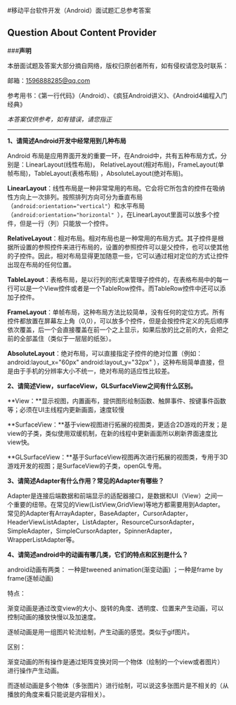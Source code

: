 #移动平台软件开发（Android）面试题汇总参考答案

## Question About Content Provider

###**声明**

本册面试题及答案大部分摘自网络，版权归原创者所有，如有侵权请您及时联系：

邮箱：1596888285@qq.com

参考用书：《第一行代码》（Android）、《疯狂Android讲义》、《Android4编程入门经典》

*本答案仅供参考，如有错误，请您指正*


---
**1、请简述Android开发中经常用到几种布局**

Android 布局是应用界面开发的重要一环，在Android中，共有五种布局方式，分别是：LinearLayout(线性布局)， RelativeLayout(相对布局)，FrameLayout(单帧布局)，TableLayout(表格布局) ，AbsoluteLayout(绝对布局)。

**LinearLayout**：线性布局是一种非常常用的布局。它会将它所包含的控件在吸纳性方向上一次排列。按照排列方向可分为垂直布局（```android:orientation="vertical"```）和水平布局（```android:orientation="horizontal" ```），在LinearLayout里面可以放多个控件，但是一行（列）只能放一个控件。

**RelativeLayout**：相对布局。相对布局也是一种常用的布局方式。其子控件是根据所设置的参照控件来进行布局的，设置的参照控件可以是父控件，也可以使其他的子控件。因此，相对布局显得更加随意一些，它可以通过相对定位的方式让控件出现在布局的任何位置。

**TableLayout**：表格布局，是以行列的形式来管理子控件的，在表格布局中的每一行可以是一个View控件或者是一个TableRow控件。而TableRow控件中还可以添加子控件。

**FrameLayout**：单帧布局，这种布局方法比较简单，没有任何的定位方式。所有控件都放置在屏幕左上角（0,0），可以放多个控件，但是会按控件定义的先后顺序依次覆盖，后一个会直接覆盖在前一个之上显示，如果后放的比之前的大，会把之前的全部盖住（类似于一层层的纸张）。

**AbsoluteLayout**：绝对布局，可以直接指定子控件的绝对位置（例如： android:layout_x="60px" android:layout_y="32px" ），这种布局简单直接，但是由于手机的分辨率大小不统一，绝对布局的适应性比较差。

**2、请简述View，surfaceView，GLSurfaceView之间有什么区别。**

**View：**显示视图，内置画布，提供图形绘制函数、触屏事件、按键事件函数等；必须在UI主线程内更新画面，速度较慢

**SurfaceView：**基于view视图进行拓展的视图类，更适合2D游戏的开发；是view的子类，类似使用双缓机制，在新的线程中更新画面所以刷新界面速度比view快。

**GLSurfaceView：**基于SurfaceView视图再次进行拓展的视图类，专用于3D游戏开发的视图；是SurfaceView的子类，openGL专用。

**3、请简述Adapter有什么作用？常见的Adapter有哪些？**

Adapter是连接后端数据和前端显示的适配器接口，是数据和UI（View）之间一个重要的纽带。在常见的View(ListView,GridView)等地方都需要用到Adapter。常见的Adapter有ArrayAdapter，BaseAdapter，CursorAdapter，HeaderViewListAdapter，ListAdapter，ResourceCursorAdapter，SimpleAdapter，SimpleCursorAdapter，SpinnerAdapter，WrapperListAdapter等。

**4、请简述android中的动画有哪几类，它们的特点和区别是什么？**

android动画有两类：
一种是tweened animation(渐变动画) ；一种是frame by frame(逐帧动画) 

特点：

渐变动画是通过改变view的大小、旋转的角度、透明度、位置来产生动画，可以控制动画的播放快慢以及加速度。

逐帧动画是用一组图片轮流绘制，产生动画的感觉。类似于gif图片。

区别：

渐变动画的所有操作是通过矩阵变换对同一个物体（绘制的一个view或者图片）进行操作产生动画。

而逐帧动画是多个物体（多张图片）进行绘制，可以说这多张图片是不相关的（从播放的角度来看只能说是内容相关）。


